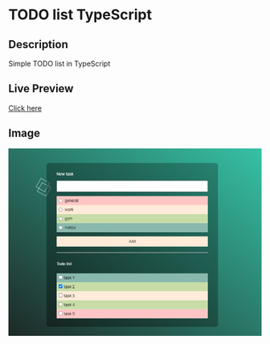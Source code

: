 # TODO list TypeScript

## Description
Simple TODO list in TypeScript

## Live Preview
[Click here](http://agmkowalczyk.n20.ct8.pl/ts-todo)



## Image

![preview](https://github.com/agmkowalczyk/ts-todo/blob/main/screenshot.png "TODO list TypeScript")
